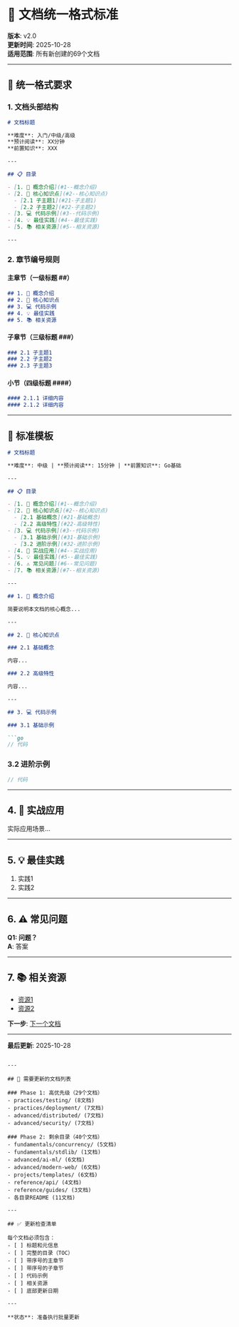 # 📐 文档统一格式标准

**版本**: v2.0  
**更新时间**: 2025-10-28  
**适用范围**: 所有新创建的69个文档

---

## 🎯 统一格式要求

### 1. 文档头部结构
```markdown
# 文档标题

**难度**: 入门/中级/高级  
**预计阅读**: XX分钟  
**前置知识**: XXX

---

## 📋 目录

- [1. 📖 概念介绍](#1--概念介绍)
- [2. 🎯 核心知识点](#2--核心知识点)
  - [2.1 子主题1](#21-子主题1)
  - [2.2 子主题2](#22-子主题2)
- [3. 💻 代码示例](#3--代码示例)
- [4. 💡 最佳实践](#4--最佳实践)
- [5. 📚 相关资源](#5--相关资源)

---
```

### 2. 章节编号规则

#### 主章节（一级标题 ##）
```markdown
## 1. 📖 概念介绍
## 2. 🎯 核心知识点
## 3. 💻 代码示例
## 4. 💡 最佳实践
## 5. 📚 相关资源
```

#### 子章节（三级标题 ###）
```markdown
### 2.1 子主题1
### 2.2 子主题2
### 2.3 子主题3
```

#### 小节（四级标题 ####）
```markdown
#### 2.1.1 详细内容
#### 2.1.2 详细内容
```

---

## 📝 标准模板

```markdown
# 文档标题

**难度**: 中级 | **预计阅读**: 15分钟 | **前置知识**: Go基础

---

## 📋 目录

- [1. 📖 概念介绍](#1--概念介绍)
- [2. 🎯 核心知识点](#2--核心知识点)
  - [2.1 基础概念](#21-基础概念)
  - [2.2 高级特性](#22-高级特性)
- [3. 💻 代码示例](#3--代码示例)
  - [3.1 基础示例](#31-基础示例)
  - [3.2 进阶示例](#32-进阶示例)
- [4. 🔧 实战应用](#4--实战应用)
- [5. 💡 最佳实践](#5--最佳实践)
- [6. ⚠️ 常见问题](#6-️-常见问题)
- [7. 📚 相关资源](#7--相关资源)

---

## 1. 📖 概念介绍

简要说明本文档的核心概念...

---

## 2. 🎯 核心知识点

### 2.1 基础概念

内容...

### 2.2 高级特性

内容...

---

## 3. 💻 代码示例

### 3.1 基础示例

```go
// 代码
```

### 3.2 进阶示例

```go
// 代码
```

---

## 4. 🔧 实战应用

实际应用场景...

---

## 5. 💡 最佳实践

1. 实践1
2. 实践2

---

## 6. ⚠️ 常见问题

**Q1: 问题？**  
**A**: 答案

---

## 7. 📚 相关资源

- [资源1](链接)
- [资源2](链接)

**下一步**: [下一个文档](./xx.md)

---

**最后更新**: 2025-10-28
```

---

## 🔄 需要更新的文档列表

### Phase 1: 高优先级（29个文档）
- practices/testing/ (8文档)
- practices/deployment/ (7文档)
- advanced/distributed/ (7文档)
- advanced/security/ (7文档)

### Phase 2: 剩余目录（40个文档）
- fundamentals/concurrency/ (5文档)
- fundamentals/stdlib/ (1文档)
- advanced/ai-ml/ (6文档)
- advanced/modern-web/ (6文档)
- projects/templates/ (6文档)
- reference/api/ (4文档)
- reference/guides/ (3文档)
- 各目录README (11文档)

---

## ✅ 更新检查清单

每个文档必须包含：
- [ ] 标题和元信息
- [ ] 完整的目录（TOC）
- [ ] 带序号的主章节
- [ ] 带序号的子章节
- [ ] 代码示例
- [ ] 相关资源
- [ ] 底部更新日期

---

**状态**: 准备执行批量更新

